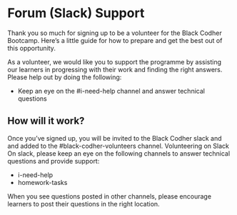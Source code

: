 # Forum (Slack) Support
Thank you so much for signing up to be a volunteer for the Black Codher Bootcamp. Here’s a little guide for how to prepare and get the best out of this opportunity.

As a volunteer, we would like you to support the programme by assisting our learners in progressing with their work and finding the right answers. Please help out by doing the following:

* Keep an eye on the #i-need-help channel and answer technical questions

## How will it work?
Once you’ve signed up, you will be invited to the Black Codher slack and and added to the #black-codher-volunteers channel.
Volunteering on Slack
On slack, please keep an eye on the following channels to answer technical questions and provide support:
- i-need-help
- homework-tasks

When you see questions posted in other channels, please encourage learners to post their questions in the right location.

